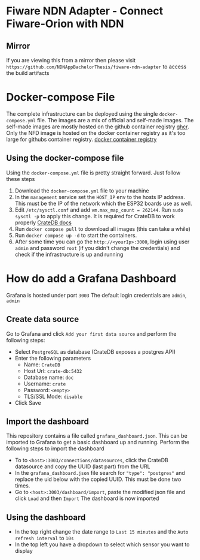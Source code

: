 # Fiware NDN Adapter - Connect Fiware-Orion with NDN

## Mirror
If you are viewing this from a mirror then please visit `https://github.com/NDNAppBachelorThesis/fiware-ndn-adapter` to
access the build artifacts


# Docker-compose File
The complete infrastructure can be deployed using the single ``docker-compose.yml`` file. The images are a mix of 
official and self-made images. The self-made images are mostly hosted on the github container registry 
[ghcr](https://github.com/orgs/NDNAppBachelorThesis/packages).
Only the NFD image is hosted on the docker container registry as it's too large for githubs container registry.
[docker container registry](https://hub.docker.com/repository/docker/derteufelqwe/ndn-nfd)

## Using the docker-compose file
Using the ``docker-compose.yml`` file is pretty straight forward. Just follow these steps
1. Download the ``docker-compose.yml`` file to your machine
2. In the ``management`` service set the `HOST_IP` env to the hosts IP address. This must be the IP of the network 
   which the ESP32 boards use as well.
3. Edit ``/etc/sysctl.conf`` and add `vm.max_map_count = 262144`. Run `sudo sysctl -p` to apply this change. It is required
   for CrateDB to work properly [CrateDB docs](https://cratedb.com/docs/crate/howtos/en/latest/admin/bootstrap-checks.html#linux)
4. Run ``docker compose pull`` to download all images (this can take a while)
5. Run ``docker compose up -d`` to start the containers.
6. After some time you can go the ``http://<yourIp>:3000``, login using user `admin` and password `root` (if you didn't 
   change the credentials) and check if the infrastructure is up and running


# How do add a Grafana Dashboard
Grafana is hosted under port ``3003``
The default login credentials are ``admin``, `admin`

## Create data source
Go to Grafana and click ``Add your first data source`` and perform the following steps:
- Select ``PostgreSQL`` as database (CrateDB exposes a postgres API)
- Enter the following parameters
  - Name: ``CrateDB``
  - Host Url: ``crate-db:5432``
  - Database name: ``doc``
  - Username: ``crate``
  - Password: ``<empty>``
  - TLS/SSL Mode: ``disable``
- Click Save

## Import the dashboard
This repository contains a file called ``grafana_dashboard.json``. 
This can be imported to Grafana to get a basic dashboard up and running.
Perform the following steps to import the dashboard
- To to ``<host>:3003/connections/datasources``, click the CrateDB datasource and copy the UUID (last part) from the URL
- In the ``grafana_dashboard.json`` file search for `"type": "postgres"` and replace the uid below with the copied UUID. This must be done two times.
- Go to ``<host>:3003/dashboard/import``, paste the modified json file and click `Load` and then `Import`
The dashboard is now imported

## Using the dashboard
- In the top right change the date range to ``Last 15 minutes`` and the `Auto refresh interval` to `10s`
- In the top left you have a dropdown to select which sensor you want to display
